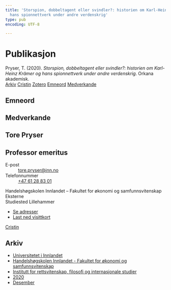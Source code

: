 ```yaml
---
title: 'Storspion, dobbeltagent eller svindler?: historien om Karl-Heinz Krämer og
  hans spionnettverk under andre verdenskrig'
type: pub
encoding: UTF-8

---
```

<h1>Publikasjon</h1>
<article id="csl-bib-container-ZK9T3T9I" class="csl-bib-container">
  <div class="csl-bib-body"> <div class="csl-entry">Pryser, T. (2020). <i>Storspion, dobbeltagent eller svindler?: historien om Karl-Heinz Krämer og hans spionnettverk under andre verdenskrig</i>. Orkana akademisk.</div> </div>
  <div class="csl-bib-buttons">
    <a href="#taxonomy-article-ZK9T3T9I" alt="archive" class="csl-bib-button">Arkiv</a>
    <a href="https://app.cristin.no/results/show.jsf?id=1858018" alt="Cristin" class="csl-bib-button">Cristin</a>
    <a href="http://zotero.org/groups/5881554/items/ZK9T3T9I" alt="Zotero" class="csl-bib-button">Zotero</a>
    <a href="#keywords-article-ZK9T3T9I" alt="keywords" class="csl-bib-button">Emneord</a>
    <a href="#contributors-article-ZK9T3T9I" alt="contributors" class="csl-bib-button">Medverkande</a>
  </div>
  <div id="csl-bib-meta-container-ZK9T3T9I"></div>
</article>
<div id="csl-bib-meta-ZK9T3T9I" class="csl-bib-meta">
  <article id="keywords-article-ZK9T3T9I" class="keywords-article">
    <h1>Emneord</h1>
    
  </article>
  <article id="contributors-article-ZK9T3T9I" class="contributors-article">
    <h1>Medverkande</h1>
    <div class="personas"> <div class="vrtx-hinn-person-card"> <div class="photo"> <i class="lar la-user-circle missing-person"></i> </div> <div class="info"> <hgroup><h1>Tore Pryser</h1> <h2>Professor emeritus</h2> </hgroup><dl> <dt>E-post</dt> <dd> <a href="mailto:tore.pryser@inn.no">tore.pryser@inn.no</a> </dd> <dt>Telefonnummer</dt> <dd><a href="tel:+4761288301"> +47 61 28 83 01 </a></dd> </dl> <p> Handelshøgskolen Innlandet – Fakultet for økonomi og samfunnsvitenskap<br> Eksterne<br> Studiested Lillehammer </p> <ul class="vrtx-hinn-links"> <li><a href="https://www.inn.no/finn-en-ansatt/tore-pryser.html#vrtx-hinn-addresses">Se adresser</a></li> <li><a href="https://www.inn.no/finn-en-ansatt/tore-pryser.html?vrtx=vcf">Last ned visittkort</a></li> </ul> </div> </div> <a href="https://app.cristin.no/persons/show.jsf?id=339015" alt="Cristin URL" class="personas-cristin">Cristin</a> </div>
  </article>
  <article id="taxonomy-article-ZK9T3T9I" class="taxonomy-article">
    <h1>Arkiv</h1>
    <ul>
      <li>
        <a href="/nn/archive/?key=3DCRN523">Universitetet i Innlandet</a>
      </li>
      <li>
        <a href="/nn/archive/?key=DU8Q9LN9">Handelshøgskolen Innlandet - Fakultet for økonomi og samfunnsvitenskap</a>
      </li>
      <li>
        <a href="/nn/archive/?key=ITYAG68H">Institutt for rettsvitenskap, filosofi og internasjonale studier</a>
      </li>
      <li>
        <a href="/nn/archive/?key=JASBEF8B">2020</a>
      </li>
      <li>
        <a href="/nn/archive/?key=IRQF34UE">Desember</a>
      </li>
    </ul>
  </article>
</div>

